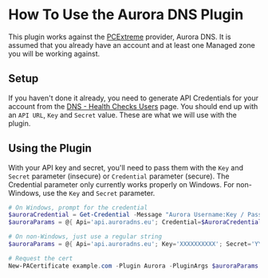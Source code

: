 # How To Use the Aurora DNS Plugin

This plugin works against the [PCExtreme](https://pcextreme.nl/) provider, Aurora DNS. It is assumed that you already have an account and at least one Managed zone you will be working against.

## Setup

If you haven't done it already, you need to generate API Credentials for your account from the [DNS - Health Checks Users](https://cp.pcextreme.nl/auroradns/users) page. You should end up with an `API URL`, `Key` and `Secret` value. These are what we will use with the plugin.

## Using the Plugin

With your API key and secret, you'll need to pass them with the `Key` and `Secret` parameter  (insecure) or `Credential` parameter (secure). The Credential parameter only currently works properly on Windows. For non-Windows, use the `Key` and `Secret` parameter.

```powershell
# On Windows, prompt for the credential
$auroraCredential = Get-Credential -Message "Aurora Username:Key / Password:Secret"
$auroraParams = @{ Api='api.auroradns.eu'; Credential=$AuroraCredential }

# On non-Windows, just use a regular string
$auroraParams = @{ Api='api.auroradns.eu'; Key='XXXXXXXXXX'; Secret='YYYYYYYYYYYYYYYY' }

# Request the cert
New-PACertificate example.com -Plugin Aurora -PluginArgs $auroraParams
```
